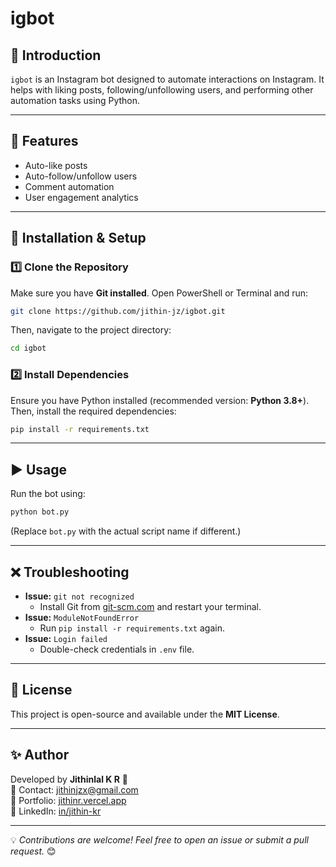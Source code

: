 # igbot

## 📌 Introduction
`igbot` is an Instagram bot designed to automate interactions on Instagram. It helps with liking posts, following/unfollowing users, and performing other automation tasks using Python.

---

## 🚀 Features
- Auto-like posts
- Auto-follow/unfollow users
- Comment automation
- User engagement analytics

---

## 🔧 Installation & Setup

### **1️⃣ Clone the Repository**
Make sure you have **Git installed**. Open PowerShell or Terminal and run:
```sh
git clone https://github.com/jithin-jz/igbot.git
```
Then, navigate to the project directory:
```sh
cd igbot
```

### **2️⃣ Install Dependencies**
Ensure you have Python installed (recommended version: **Python 3.8+**). Then, install the required dependencies:
```sh
pip install -r requirements.txt
```

---
## ▶️ Usage
Run the bot using:
```sh
python bot.py
```
(Replace `bot.py` with the actual script name if different.)

---

## ❌ Troubleshooting
- **Issue:** `git not recognized`
  - Install Git from [git-scm.com](https://git-scm.com/downloads) and restart your terminal.
- **Issue:** `ModuleNotFoundError`
  - Run `pip install -r requirements.txt` again.
- **Issue:** `Login failed`
  - Double-check credentials in `.env` file.

---

## 📜 License
This project is open-source and available under the **MIT License**.

---

## ✨ Author
Developed by **Jithinlal K R** 🚀  
📧 Contact: jithinjzx@gmail.com  
🔗 Portfolio: [jithinr.vercel.app](https://jithinr.vercel.app)  
🔗 LinkedIn: [in/jithin-kr](https://linkedin.com/in/jithin-kr)

---

💡 *Contributions are welcome! Feel free to open an issue or submit a pull request.* 😊

